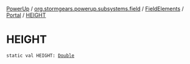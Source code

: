 [PowerUp](../../../index.md) / [org.stormgears.powerup.subsystems.field](../../index.md) / [FieldElements](../index.md) / [Portal](index.md) / [HEIGHT](./-h-e-i-g-h-t.md)

# HEIGHT

`static val HEIGHT: `[`Double`](https://kotlinlang.org/api/latest/jvm/stdlib/kotlin/-double/index.html)